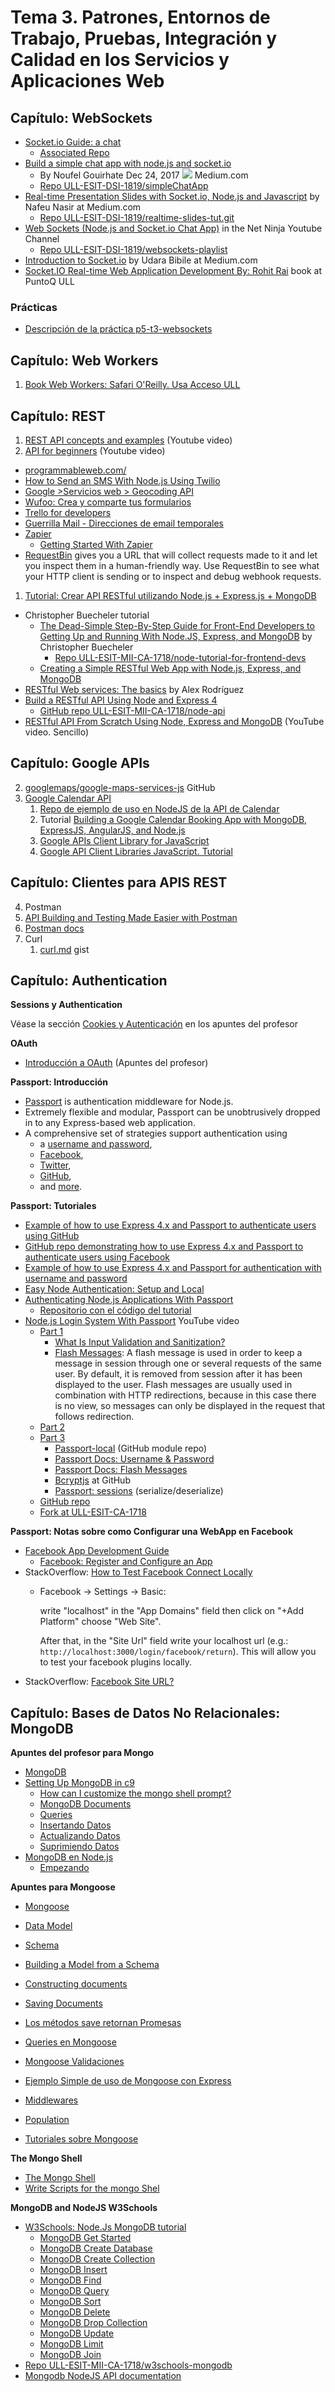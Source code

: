 # Tema 3. Patrones, Entornos de Trabajo, Pruebas, Integración y Calidad en los Servicios y Aplicaciones Web 

## Capítulo: WebSockets

* [Socket.io Guide: a chat](https://socket.io/get-started/chat/)
  - [Associated Repo](https://github.com/socketio/chat-example)
* [Build a simple chat app with node.js and socket.io](https://medium.com/@noufel.gouirhate/build-a-simple-chat-app-with-node-js-and-socket-io-ea716c093088) 
  - By Noufel Gouirhate Dec 24, 2017 ![](https://cdn-images-1.medium.com/fit/c/50/50/1*xp9LB2kmk5CkjRlDQ2d4mQ.jpeg) Medium.com
  - [Repo ULL-ESIT-DSI-1819/simpleChatApp](https://github.com/ULL-ESIT-DSI-1819/simpleChatApp)
* [Real-time Presentation Slides with Socket.io, Node.js and Javascript](https://medium.com/@nafeunasir/real-time-presentation-slides-with-socket-io-express-node-js-and-javascript-cf08a95ff098) by Nafeu Nasir at Medium.com
  - [Repo ULL-ESIT-DSI-1819/realtime-slides-tut.git](https://github.com/ULL-ESIT-DSI-1819/realtime-slides-tut.git)
* [Web Sockets (Node.js and Socket.io Chat App)](https://www.youtube.com/playlist?list=PL4cUxeGkcC9i4V-_ZVwLmOusj8YAUhj_9) in the Net Ninja Youtube Channel
  - [Repo ULL-ESIT-DSI-1819/websockets-playlist](https://github.com/ULL-ESIT-DSI-1819/websockets-playlist)
* [Introduction to Socket.io](https://medium.com/@chathuranga94/introduction-to-socket-io-600025322cd2) by Udara Bibile at Medium.com
* [Socket.IO Real-time Web Application Development By: Rohit Rai](https://proquest-safaribooksonline-com.accedys2.bbtk.ull.es/9781782160786) book at PuntoQ ULL

### Prácticas

* [Descripción de la práctica p5-t3-websockets](practicas/p5-t3-websockets)


## Capítulo: Web Workers

1. [Book Web Workers: Safari O'Reilly. Usa Acceso ULL](http://proquest.safaribooksonline.com/book/programming/javascript/9781449322120/firstchapter)

## Capítulo: REST

1. [REST API concepts and examples](https://youtu.be/7YcW25PHnAA) (Youtube video)
2. [API for beginners](https://youtu.be/oBW_VNg4qD0) (Youtube video)
  - [programmableweb.com/](https://www.programmableweb.com/)
  - [How to Send an SMS With Node.js Using Twilio](https://www.twilio.com/blog/2016/09/how-to-send-an-sms-with-node-js-using-twilio.html)
  - [Google >Servicios web > Geocoding API](https://developers.google.com/maps/documentation/geocoding/intro?hl=es-419)
  - [Wufoo: Crea y comparte tus formularios](https://www.wufoo.com.mx/)
  - [Trello for developers](https://developers.trello.com/)
  - [Guerrilla Mail - Direcciones de email temporales](https://www.guerrillamail.com/es/)
  - [Zapier](https://zapier.com/)
    - [Getting Started With Zapier](https://zapier.com/learn/getting-started-guide/)
  - [RequestBin](https://requestb.in/) gives you a URL that will collect requests made to it and let you inspect them in a human-friendly way.
Use RequestBin to see what your HTTP client is sending or to inspect and debug webhook requests.
1. [Tutorial: Crear API RESTful utilizando Node.js + Express.js + MongoDB](https://www.programacion.com.py/web/javascript/tutorial-api-rest-usando-node-js-express-mongodb)

* Christopher Buecheler tutorial
    * [The Dead-Simple Step-By-Step Guide for Front-End Developers to Getting Up and Running With Node.JS, Express, and MongoDB](https://closebrace.com/tutorials/2017-03-02/the-dead-simple-step-by-step-guide-for-front-end-developers-to-getting-up-and-running-with-nodejs-express-and-mongodb) by Christopher Buecheler
        - [Repo ULL-ESIT-MII-CA-1718/node-tutorial-for-frontend-devs](https://github.com/ULL-ESIT-MII-CA-1718/node-tutorial-for-frontend-devs)
    * [Creating a Simple RESTful Web App with Node.js, Express, and MongoDB](https://closebrace.com/tutorials/2017-03-02/creating-a-simple-restful-web-app-with-nodejs-express-and-mongodb)
* [RESTful Web services: The basics](https://www.ibm.com/developerworks/webservices/library/ws-restful/) by Alex Rodríguez
* [Build a RESTful API Using Node and Express 4](https://scotch.io/tutorials/build-a-restful-api-using-node-and-express-4)
  - [GitHub repo ULL-ESIT-MII-CA-1718/node-api](https://github.com/ULL-ESIT-MII-CA-1718/node-api)
* [RESTful API From Scratch Using Node, Express and MongoDB](https://youtu.be/eB9Fq9I5ocs) (YouTube video. Sencillo)



## Capítulo: Google APIs

2. [googlemaps/google-maps-services-js](https://github.com/googlemaps/google-maps-services-js) GitHub
5. [Google Calendar API](https://developers.google.com/google-apps/calendar/)
   1.  [Repo de ejemplo de uso en NodeJS de la API de Calendar](https://github.com/ULL-ESIT-MII-CA-1718/nodejs-google-calendar-example)
   2. Tutorial [Building a Google Calendar Booking App with MongoDB, ExpressJS, AngularJS, and Node.js ](https://github.com/ULL-ESIT-MII-CA-1718/googlecalendarapidemo)
   3. [Google APIs Client Library for JavaScript](https://github.com/google/google-api-javascript-client)
   4. [Google API Client Libraries JavaScript. Tutorial](https://developers.google.com/api-client-library/javascript/start/start-js)

## Capítulo: Clientes para APIS REST

4. Postman
  1. [API Building and Testing Made Easier with Postman](https://www.sitepoint.com/api-building-and-testing-made-easier-with-postman/)
  2. [Postman docs](https://learning.getpostman.com/docs/postman/launching_postman/installation_and_updates/)
5. Curl
   1. [curl.md](https://gist.github.com/subfuzion/08c5d85437d5d4f00e58) gist


## Capítulo: Authentication

**Sessions y Authentication**

Véase la sección [Cookies y Autenticación](https://casianorodriguezleon.gitbooks.io/ull-esit-1617/content/apuntes/cookies/)
en los apuntes del profesor

**OAuth**

* [Introducción a OAuth](http://nereida.deioc.ull.es/~lpp/perlexamples/node773.html) (Apuntes del profesor)

**Passport: Introducción**

* [Passport](http://passportjs.org/) is authentication middleware for Node.js. 
* Extremely flexible and modular, Passport can be unobtrusively dropped in to any Express-based web application. 
* A comprehensive set of strategies support authentication using 
   * a [username and password](http://passportjs.org/docs/username-password), 
   * [Facebook](http://passportjs.org/docs/facebook), 
   * [Twitter](http://passportjs.org/docs/twitter), 
   * [GitHub](https://github.com/cfsghost/passport-github), 
   * and [more](http://passportjs.org/docs/providers).

**Passport: Tutoriales**

* [Example of how to use Express 4.x and Passport to authenticate users using GitHub](https://github.com/ULL-ESIT-SYTW-1617/express-4.x-github-example)
* [GitHub repo demonstrating how to use Express 4.x and Passport to authenticate users using Facebook](https://github.com/ULL-ESIT-DSI-1617/express-4.x-facebook-example)
* [Example of how to use Express 4.x and Passport for authentication with username and password](https://github.com/ULL-ESIT-SYTW-1617/express-4.x-local-example)
* [Easy Node Authentication: Setup and Local](https://scotch.io/tutorials/easy-node-authentication-setup-and-local)
* [Authenticating Node.js Applications With Passport](http://code.tutsplus.com/tutorials/authenticating-nodejs-applications-with-passport--cms-21619)
  * [Repositorio con el código del tutorial](https://github.com/tutsplus/passport-mongo)
* [Node.js Login System With Passport](https://youtu.be/Z1ktxiqyiLA) YouTube video
  - [Part 1](https://youtu.be/Z1ktxiqyiLA)
     - [What Is Input Validation and Sanitization?](http://download.oracle.com/oll/tutorials/SQLInjection/html/lesson1/les01_tm_ovw3.htm)
     - [Flash Messages](https://gist.github.com/brianmacarthur/a4e3e0093d368aa8e423): A flash message is used in order to keep a message in session through one or several requests of the same user. By default, it is removed from session after it has been displayed to the user. Flash messages are usually used in combination with HTTP redirections, because in this case there is no view, so messages can only be displayed in the request that follows redirection.
  - [Part 2](https://youtu.be/OnuC3VtEQks)
  - [Part 3](https://youtu.be/iX8UhDOmkPE)
      - [Passport-local](https://github.com/jaredhanson/passport-local) (GitHub module repo)
      - [Passport Docs: Username & Password](http://www.passportjs.org/docs/username-password/)
      - [Passport Docs: Flash Messages](http://www.passportjs.org/docs/downloads/html/#flash-messages)
      - [Bcryptjs](https://github.com/dcodeIO/bcrypt.js) at GitHub
      - [Passport: sessions](http://www.passportjs.org/docs/configure/#sessions) (serialize/deserialize)
  - [GitHub repo](https://github.com/bradtraversy/loginapp) 
  - [Fork at ULL-ESIT-CA-1718](https://github.com/ULL-ESIT-MII-CA-1718/loginapp)

**Passport: Notas sobre como Configurar una WebApp en Facebook**

* [Facebook App Development Guide](https://developers.facebook.com/docs/apps/)
  - [Facebook: Register and Configure an App](https://developers.facebook.com/docs/apps/register)
* StackOverflow: [How to Test Facebook Connect Locally](http://stackoverflow.com/questions/2459728/how-to-test-facebook-connect-locally)
  - Facebook → Settings → Basic:

    write "localhost" in the "App Domains" field then click on "+Add Platform" choose "Web Site".

    After that, in the "Site Url" field write your localhost url 
    (e.g.: `http://localhost:3000/login/facebook/return`).
    This will allow you to test your facebook plugins locally.
* StackOverflow: [Facebook Site URL?](http://stackoverflow.com/questions/8107911/facebook-site-url)

<!--
**Stylus**

* [A Simple Website in Node.js with Express, Jade and Stylus](https://www.clock.co.uk/insight/a-simple-website-in-nodejs-with-express-jade-and-stylus)
* [Build a Node.js App with Express + EJS + Stylus by Robin Skafte](https://scotch.io/@robinskafte/build-a-nodejs-app-with-express-ejs-stylus)
-->

## Capítulo: Bases de Datos No Relacionales: MongoDB

**Apuntes del profesor para Mongo**

*   [MongoDB](https://casianorodriguezleon.gitbooks.io/ull-esit-1617/content/apuntes/db/mongo/mongodb.html#mongodb)
*   [](https://casianorodriguezleon.gitbooks.io/ull-esit-1617/content/apuntes/db/mongo/mongodb.html#setting-up-mongodb-in-c9httpsdocsc9iodocssetting-up-mongodb)[Setting Up MongoDB in c9](https://casianorodriguezleon.gitbooks.io/ull-esit-1617/content/apuntes/db/mongo/mongodb.htmlhttps://docs.c9.io/docs/setting-up-mongodb)
    *   [How can I customize the mongo shell prompt?](https://casianorodriguezleon.gitbooks.io/ull-esit-1617/content/apuntes/db/mongo/mongodb.html#how-can-i-customize-the-mongo-shell-prompt)
    *   [MongoDB Documents](https://casianorodriguezleon.gitbooks.io/ull-esit-1617/content/apuntes/db/mongo/mongodb.html#mongodb-documents)
    *   [Queries](https://casianorodriguezleon.gitbooks.io/ull-esit-1617/content/apuntes/db/mongo/mongodb.html#queries)
    *   [Insertando Datos](https://casianorodriguezleon.gitbooks.io/ull-esit-1617/content/apuntes/db/mongo/mongodb.html#insertando-datos)
    *   [Actualizando Datos](https://casianorodriguezleon.gitbooks.io/ull-esit-1617/content/apuntes/db/mongo/mongodb.html#actualizando-datos)
    *   [Suprimiendo Datos](https://casianorodriguezleon.gitbooks.io/ull-esit-1617/content/apuntes/db/mongo/mongodb.html#suprimiendo-datos)
*   [MongoDB en Node.js](https://casianorodriguezleon.gitbooks.io/ull-esit-1617/content/apuntes/db/mongo/mongodb.html#mongodb-en-nodejs)
    *   [Empezando](https://casianorodriguezleon.gitbooks.io/ull-esit-1617/content/apuntes/db/mongo/mongodb.html#empezando)

**Apuntes para Mongoose**

  *   [Mongoose](https://casianorodriguezleon.gitbooks.io/ull-esit-1617/content/apuntes/db/mongo/mongoose.html#mongoose)

  *   [Data Model](https://casianorodriguezleon.gitbooks.io/ull-esit-1617/content/apuntes/db/mongo/mongoose.html#data-model)
  *   [Schema](https://casianorodriguezleon.gitbooks.io/ull-esit-1617/content/apuntes/db/mongo/mongoose.html#schema)
  *   [Building a Model from a Schema](https://casianorodriguezleon.gitbooks.io/ull-esit-1617/content/apuntes/db/mongo/mongoose.html#building-a-model-from-a-schema)
  *   [Constructing documents](https://casianorodriguezleon.gitbooks.io/ull-esit-1617/content/apuntes/db/mongo/mongoose.html#constructing-documents)
  *   [Saving Documents](https://casianorodriguezleon.gitbooks.io/ull-esit-1617/content/apuntes/db/mongo/mongoose.html#saving-documents)
  *   [Los métodos save retornan Promesas](https://casianorodriguezleon.gitbooks.io/ull-esit-1617/content/apuntes/db/mongo/mongoose.html#los-métodos-save-retornan-promesas)
  *   [Queries en Mongoose](https://casianorodriguezleon.gitbooks.io/ull-esit-1617/content/apuntes/db/mongo/mongoose.html#queries-en-mongoose)
  *   [Mongoose Validaciones](https://casianorodriguezleon.gitbooks.io/ull-esit-1617/content/apuntes/db/mongo/mongoose.html#mongoose-validaciones)
  *   [Ejemplo Simple de uso de Mongoose con Express](https://casianorodriguezleon.gitbooks.io/ull-esit-1617/content/apuntes/db/mongo/mongoose.html#ejemplo-simple-de-uso-de-mongoose-con-express)
  *   [Middlewares](https://casianorodriguezleon.gitbooks.io/ull-esit-1617/content/apuntes/db/mongo/mongoose.html#middlewares)
  *   [Population](https://casianorodriguezleon.gitbooks.io/ull-esit-1617/content/apuntes/db/mongo/mongoose.html#population)
  *   [Tutoriales sobre Mongoose](https://casianorodriguezleon.gitbooks.io/ull-esit-1617/content/apuntes/db/mongo/mongoose.html#tutoriales-sobre-mongoose)

**The Mongo Shell**

* [The Mongo Shell](https://docs.mongodb.com/manual/mongo/)
* [Write Scripts for the mongo Shel](https://docs.mongodb.com/manual/tutorial/write-scripts-for-the-mongo-shell/)

**MongoDB and NodeJS W3Schools**

* [W3Schools: Node.Js MongoDB tutorial](https://www.w3schools.com/nodejs/nodejs_mongodb.asp)
	 * [MongoDB Get Started](https://www.w3schools.com/nodejs/nodejs_mongodb.asp) 
	 * [MongoDB Create Database](https://www.w3schools.com/nodejs/nodejs_mongodb_create_db.asp) 
	 * [MongoDB Create Collection](https://www.w3schools.com/nodejs/nodejs_mongodb_createcollection.asp) 
	 * [MongoDB Insert](https://www.w3schools.com/nodejs/nodejs_mongodb_insert.asp) 
	 * [MongoDB Find](https://www.w3schools.com/nodejs/nodejs_mongodb_find.asp) 
	 * [MongoDB Query](https://www.w3schools.com/nodejs/nodejs_mongodb_query.asp) 
	 * [MongoDB Sort](https://www.w3schools.com/nodejs/nodejs_mongodb_sort.asp) 
	 * [MongoDB Delete](https://www.w3schools.com/nodejs/nodejs_mongodb_delete.asp) 
	 * [MongoDB Drop Collection](https://www.w3schools.com/nodejs/nodejs_mongodb_drop.asp) 
	 * [MongoDB Update](https://www.w3schools.com/nodejs/nodejs_mongodb_update.asp) 
	 * [MongoDB Limit](https://www.w3schools.com/nodejs/nodejs_mongodb_limit.asp) 
	 * [MongoDB Join](https://www.w3schools.com/nodejs/nodejs_mongodb_join.asp)
* [Repo ULL-ESIT-MII-CA-1718/w3schools-mongodb](https://github.com/ULL-ESIT-MII-CA-1718/w3schools-mongodb)
* [Mongodb NodeJS API documentation](https://mongodb.github.io/node-mongodb-native/contents.html)
